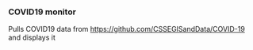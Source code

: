 ### COVID19 monitor

Pulls COVID19 data from https://github.com/CSSEGISandData/COVID-19 and displays it

